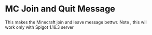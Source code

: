 # MC Join and Quit Message
 This makes the Minecraft join and leave message bettwr. Note , this will work only with Spigot 1.16.3 server
